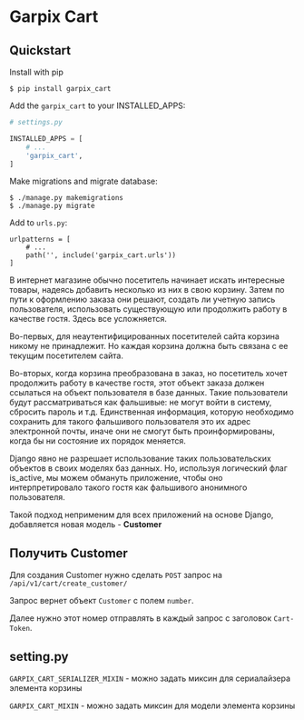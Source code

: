 # Garpix Cart

## Quickstart

Install with pip 

    $ pip install garpix_cart

Add the `garpix_cart` to your INSTALLED_APPS:

```python
# settings.py

INSTALLED_APPS = [
    # ...
    'garpix_cart',
]
```

Make migrations and migrate database:

    $ ./manage.py makemigrations
    $ ./manage.py migrate

Add to `urls.py`:

```
urlpatterns = [
    # ...
    path('', include('garpix_cart.urls'))
]
```

В интернет магазине обычно посетитель начинает искать интересные товары, надеясь добавить несколько из них в свою корзину. 
Затем по пути к оформлению заказа они решают, создать ли учетную запись пользователя, использовать существующую или продолжить работу в качестве гостя. 
Здесь все усложняется.

Во-первых, для неаутентифицированных посетителей сайта корзина никому не принадлежит. Но каждая корзина должна быть 
связана с ее текущим посетителем сайта.

Во-вторых, когда корзина преобразована в заказ, но посетитель хочет продолжить работу в качестве гостя, этот объект заказа 
должен ссылаться на объект пользователя в базе данных. 
Такие пользователи будут рассматриваться как фальшивые: не могут войти в систему, сбросить пароль и т.д. 
Единственная информация, которую необходимо сохранить для такого фальшивого пользователя это их адрес электронной почты, 
иначе они не смогут быть проинформированы, когда бы ни состояние их порядок меняется.

Django явно не разрешает использование таких пользовательских объектов в своих моделях баз данных. 
Но, используя логический флаг is_active, мы можем обмануть приложение, чтобы оно интерпретировало такого гостя как 
фальшивого анонимного пользователя.

Такой подход неприменим для всех приложений на основе Django, добавляется новая модель - **Customer**

## Получить Customer

Для создания Customer нужно сделать `POST` запрос на `/api/v1/cart/create_customer/`

Запрос вернет объект `Customer` с полем `number`.

Далее нужно этот номер отправлять в каждый запрос с заголовок `Cart-Token`.

## setting.py

`GARPIX_CART_SERIALIZER_MIXIN` - можно задать миксин для сериалайзера элемента корзины

`GARPIX_CART_MIXIN` - можно задать миксин для модели элемента корзины